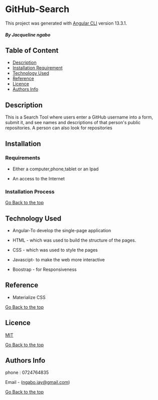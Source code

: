 # GitHub-Search 

This project was generated with [Angular CLI](https://github.com/angular/angular-cli) version 13.3.1.
##### By Jacqueline ngabo
## Table of Content

+ [Description](#description)
+ [Installation Requirement](#Installation)
+ [Technology Used](#technology-used)
+ [Reference](#reference)
+ [Licence](#licence)
+ [Authors Info](#author-Info)

## Description
<p>This is a Search Tool where users enter a GitHub username into a form, submit it, and see names and descriptions of that person's public repositories. A person can also look for repositories</p>

## Installation

### Requirements

* Either a computer,phone,tablet or an Ipad

* An access to the Internet

### Installation Process

[Go Back to the top](#portfolio)
## Technology Used
* Angular-To develop the single-page application

* HTML - which was used to build the structure of the pages.

* CSS - which was used to style the pages

* Javascipt- to make the web more interactive

* Boostrap - for Responsiveness


## Reference
* Materialize CSS

[Go Back to the top](#portfolio)

## Licence

[MIT](LICENSE)


[Go Back to the top](#portfolio)

## Authors Info
phone : 0724764835

Email - (ngabo.jay@gmail.com)

[Go Back to the top](#portfolio)

